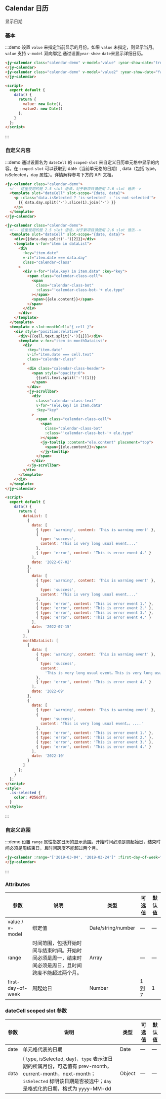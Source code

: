 ## Calendar 日历

显示日期

### 基本

:::demo 设置 `value` 来指定当前显示的月份。如果 `value` 未指定，则显示当月。`value` 支持 `v-model` 双向绑定,通过设置`year-show-date`来显示详细日历。

```html
<jy-calendar class="calendar-demo" v-model="value" :year-show-date="true">
</jy-calendar>
<jy-calendar class="calendar-demo" v-model="value2" :year-show-date="false">
</jy-calendar>

<script>
  export default {
    data() {
      return {
        value: new Date(),
        value2: new Date()
      };
    }
  };
</script>
```

:::

### 自定义内容

:::demo 通过设置名为 `dateCell` 的 `scoped-slot` 来自定义日历单元格中显示的内容。在 `scoped-slot` 可以获取到 date（当前单元格的日期）, data（包括 type，isSelected，day 属性）。详情解释参考下方的 API 文档。

```html
<jy-calendar class="calendar-demo">
  <!-- 这里使用的是 2.5 slot 语法，对于新项目请使用 2.6 slot 语法-->
  <template slot="dateCell" slot-scope="{date, data}">
    <p :class="data.isSelected ? 'is-selected' : 'is-not-selected'">
      {{ data.day.split('-').slice(1).join('-') }}
    </p>
  </template>
</jy-calendar>

<jy-calendar class="calendar-demo">
  <!-- 这里使用的是 2.5 slot 语法，对于新项目请使用 2.6 slot 语法-->
  <template slot="dateCell" slot-scope="{date, data}">
    <div>{{data.day.split('-')[2]}}</div>
    <template v-for="item in dataList">
      <div
        :key="item.date"
        v-if="item.date === data.day"
        class="calendar-class"
      >
        <div v-for="(ele,key) in item.data" :key="key">
          <span class="calendar-class-cell">
            <span
              class="calendar-class-bot"
              :class="'calendar-class-bot-'+ ele.type"
            ></span>
            <span>{{ele.content}}</span>
          </span>
        </div>
      </div>
    </template>
  </template>
  <template v-slot:monthCell="{ cell }">
    <div style="position:relative">
      <div>{{cell.text.split('-')[1]}}</div>
      <template v-for="item in monthDataList">
        <div
          :key="item.date"
          v-if="item.date === cell.text"
          class="calendar-class"
        >
          <div class="calendar-class-header">
            <span style="opacity:0">
              {{cell.text.split('-')[1]}}
            </span>
          </div>
          <jy-scrollbar>
            <div
              class="calendar-class-text"
              v-for="(ele,key) in item.data"
              :key="key"
            >
              <span class="calendar-class-cell">
                <span
                  class="calendar-class-bot"
                  :class="'calendar-class-bot-'+ ele.type"
                ></span>
                <jy-tooltip :content="ele.content" placement="top">
                  <span>{{ele.content}}</span>
                </jy-tooltip>
              </span>
            </div>
          </jy-scrollbar>
        </div>
      </template>
    </div>
  </template>
</jy-calendar>

<script>
  export default {
    data() {
      return {
        dataList: [
          {
            data: [
              { type: 'warning', content: 'This is warning event' },
              {
                type: 'success',
                content: 'This is very long usual event....'
              },
              { type: 'error', content: 'This is error event 4.' }
            ],
            date: '2022-07-02'
          },
          {
            data: [
              { type: 'warning', content: 'This is warning event' },
              {
                type: 'success',
                content: 'This is very long usual event....'
              },
              { type: 'error', content: 'This is error event 1.' },
              { type: 'error', content: 'This is error event 2.' },
              { type: 'error', content: 'This is error event 3.' },
              { type: 'error', content: 'This is error event 4.' }
            ],
            date: '2022-07-15'
          }
        ],
        monthDataList: [
          {
            data: [
              { type: 'warning', content: 'This is warning event' },
              {
                type: 'success',
                content:
                  'This is very long usual event。This is very long usual eventThis is very long usual event'
              },
              { type: 'error', content: 'This is error event 4.' }
            ],
            date: '2022-09'
          },
          {
            data: [
              { type: 'warning', content: 'This is warning event' },
              {
                type: 'success',
                content: 'This is very long usual event。。....'
              },
              { type: 'error', content: 'This is error event 1.' },
              { type: 'error', content: 'This is error event 2.' },
              { type: 'error', content: 'This is error event 3.' },
              { type: 'error', content: 'This is error event 4.' }
            ],
            date: '2022-10'
          }
        ]
      };
    }
  };
</script>
<style>
  .is-selected {
    color: #256dff;
  }
</style>
```

:::

### 自定义范围

:::demo 设置 `range` 属性指定日历的显示范围。开始时间必须是周起始日，结束时间必须是周结束日，且时间跨度不能超过两个月。

```html
<jy-calendar :range="['2019-03-04', '2019-03-24']" :first-day-of-week="1">
</jy-calendar>
```

:::

### Attributes

| 参数              | 说明                                                                                                 | 类型               | 可选值 | 默认值 |
| ----------------- | ---------------------------------------------------------------------------------------------------- | ------------------ | ------ | ------ |
| value / v-model   | 绑定值                                                                                               | Date/string/number | —      | —      |
| range             | 时间范围，包括开始时间与结束时间。开始时间必须是周一，结束时间必须是周日，且时间跨度不能超过两个月。 | Array              | —      | —      |
| first-day-of-week | 周起始日                                                                                             | Number             | 1 到 7 | 1      |

### dateCell scoped slot 参数

| 参数 | 说明                                                                                                                                                                              | 类型   | 可选值 | 默认值 |
| ---- | --------------------------------------------------------------------------------------------------------------------------------------------------------------------------------- | ------ | ------ | ------ |
| date | 单元格代表的日期                                                                                                                                                                  | Date   | —      | —      |
| data | { type, isSelected, day}，`type` 表示该日期的所属月份，可选值有 prev-month，current-month，next-month；`isSelected` 标明该日期是否被选中；`day` 是格式化的日期，格式为 yyyy-MM-dd | Object | —      | —      |

